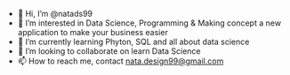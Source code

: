 - 👋 Hi, I’m @natads99
- 👀 I’m interested in Data Science, Programming & Making concept a new application to make your business easier
- 🌱 I’m currently learning Phyton, SQL and all about data science
- 💞️ I’m looking to collaborate on learn Data Science
- 📫 How to reach me, contact nata.design99@gmail.com

<!---
natads99/natads99 is a ✨ special ✨ repository because its `README.md` (this file) appears on your GitHub profile.
You can click the Preview link to take a look at your changes.
--->
